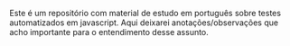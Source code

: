 Este é um repositório com material de estudo em português sobre testes automatizados em javascript. Aqui deixarei anotações/observações que acho importante para o entendimento desse assunto.  
